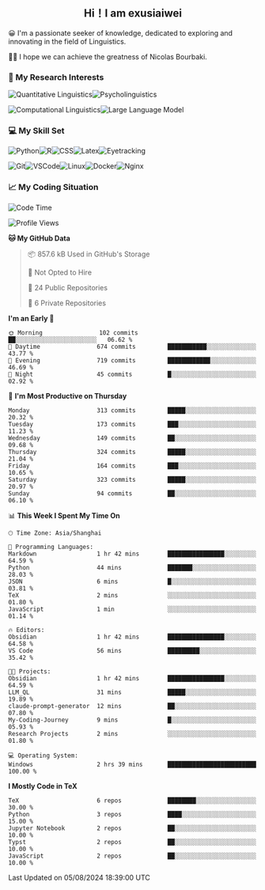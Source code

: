   

## <div align="center">Hi！I am exusiaiwei</div>  

😀 I'm a passionate seeker of knowledge, dedicated to exploring and innovating in the field of Linguistics.

🙋‍♂️ I hope we can achieve the greatness of Nicolas Bourbaki.

### 🔬 My Research Interests  

![Quantitative Linguistics](https://img.shields.io/badge/Quantitative%20Linguistics-%230072CC.svg?&style=for-the-badge&logo=appveyor&logoColor=white)![Psycholinguistics](https://img.shields.io/badge/Psycholinguistics-%2301a3a1.svg?&style=for-the-badge&logo=AWS%20Amplify&logoColor=white)

![Computational Linguistics](https://img.shields.io/badge/Computational%20Linguistics-%231877F2.svg?&style=for-the-badge&logo=Markdown&logoColor=white)![Large Language Model](https://img.shields.io/badge/Large%20Language%20Model-%23F76300.svg?&style=for-the-badge&logo=Android&logoColor=white)

### 💻 My Skill Set

![Python](https://img.shields.io/badge/Python-%2314354C.svg?style=for-the-badge&logo=python&logoColor=white&color=2AB3E3)![R](https://img.shields.io/badge/-R-276DC3?style=for-the-badge&logo=r&logoColor=white)![CSS](https://img.shields.io/badge/-CSS-1572B6?style=for-the-badge&logo=css3&logoColor=white)![Latex](https://img.shields.io/badge/-Latex-008080?style=for-the-badge&logo=latex&logoColor=white)![Eyetracking](https://img.shields.io/badge/Eyetracking-%230078D6?style=for-the-badge&logo=SearXNG&logoColor=#3050FF)

![Git](https://img.shields.io/badge/-Git-F05032?style=for-the-badge&logo=git&logoColor=white)![VSCode](https://img.shields.io/badge/-VSCode-007ACC?style=for-the-badge&logo=visual-studio-code&logoColor=white)![Linux](https://img.shields.io/badge/-Linux-FCC624?style=for-the-badge&logo=linux&logoColor=black)![Docker](https://img.shields.io/badge/-Docker-2496ED?style=for-the-badge&logo=docker&logoColor=white)![Nginx](https://img.shields.io/badge/-Nginx-009639?style=for-the-badge&logo=nginx&logoColor=white)

### 📈 My Coding Situation

<!--START_SECTION:waka-->
![Code Time](http://img.shields.io/badge/Code%20Time-230%20hrs%2053%20mins-blue)

![Profile Views](http://img.shields.io/badge/Profile%20Views-0-blue)

**🐱 My GitHub Data** 

> 📦 857.6 kB Used in GitHub's Storage 
 > 
> 🚫 Not Opted to Hire
 > 
> 📜 24 Public Repositories 
 > 
> 🔑 6 Private Repositories 
 > 
**I'm an Early 🐤** 

```text
🌞 Morning                102 commits         ██░░░░░░░░░░░░░░░░░░░░░░░   06.62 % 
🌆 Daytime                674 commits         ███████████░░░░░░░░░░░░░░   43.77 % 
🌃 Evening                719 commits         ████████████░░░░░░░░░░░░░   46.69 % 
🌙 Night                  45 commits          █░░░░░░░░░░░░░░░░░░░░░░░░   02.92 % 
```
📅 **I'm Most Productive on Thursday** 

```text
Monday                   313 commits         █████░░░░░░░░░░░░░░░░░░░░   20.32 % 
Tuesday                  173 commits         ███░░░░░░░░░░░░░░░░░░░░░░   11.23 % 
Wednesday                149 commits         ██░░░░░░░░░░░░░░░░░░░░░░░   09.68 % 
Thursday                 324 commits         █████░░░░░░░░░░░░░░░░░░░░   21.04 % 
Friday                   164 commits         ███░░░░░░░░░░░░░░░░░░░░░░   10.65 % 
Saturday                 323 commits         █████░░░░░░░░░░░░░░░░░░░░   20.97 % 
Sunday                   94 commits          ██░░░░░░░░░░░░░░░░░░░░░░░   06.10 % 
```


📊 **This Week I Spent My Time On** 

```text
🕑︎ Time Zone: Asia/Shanghai

💬 Programming Languages: 
Markdown                 1 hr 42 mins        ████████████████░░░░░░░░░   64.59 % 
Python                   44 mins             ███████░░░░░░░░░░░░░░░░░░   28.03 % 
JSON                     6 mins              █░░░░░░░░░░░░░░░░░░░░░░░░   03.81 % 
TeX                      2 mins              ░░░░░░░░░░░░░░░░░░░░░░░░░   01.80 % 
JavaScript               1 min               ░░░░░░░░░░░░░░░░░░░░░░░░░   01.14 % 

🔥 Editors: 
Obsidian                 1 hr 42 mins        ████████████████░░░░░░░░░   64.58 % 
VS Code                  56 mins             █████████░░░░░░░░░░░░░░░░   35.42 % 

🐱‍💻 Projects: 
Obsidian                 1 hr 42 mins        ████████████████░░░░░░░░░   64.59 % 
LLM_QL                   31 mins             █████░░░░░░░░░░░░░░░░░░░░   19.89 % 
claude-prompt-generator  12 mins             ██░░░░░░░░░░░░░░░░░░░░░░░   07.80 % 
My-Coding-Journey        9 mins              █░░░░░░░░░░░░░░░░░░░░░░░░   05.93 % 
Research Projects        2 mins              ░░░░░░░░░░░░░░░░░░░░░░░░░   01.80 % 

💻 Operating System: 
Windows                  2 hrs 39 mins       █████████████████████████   100.00 % 
```

**I Mostly Code in TeX** 

```text
TeX                      6 repos             ████████░░░░░░░░░░░░░░░░░   30.00 % 
Python                   3 repos             ████░░░░░░░░░░░░░░░░░░░░░   15.00 % 
Jupyter Notebook         2 repos             ██░░░░░░░░░░░░░░░░░░░░░░░   10.00 % 
Typst                    2 repos             ██░░░░░░░░░░░░░░░░░░░░░░░   10.00 % 
JavaScript               2 repos             ██░░░░░░░░░░░░░░░░░░░░░░░   10.00 % 
```




 Last Updated on 05/08/2024 18:39:00 UTC
<!--END_SECTION:waka-->
